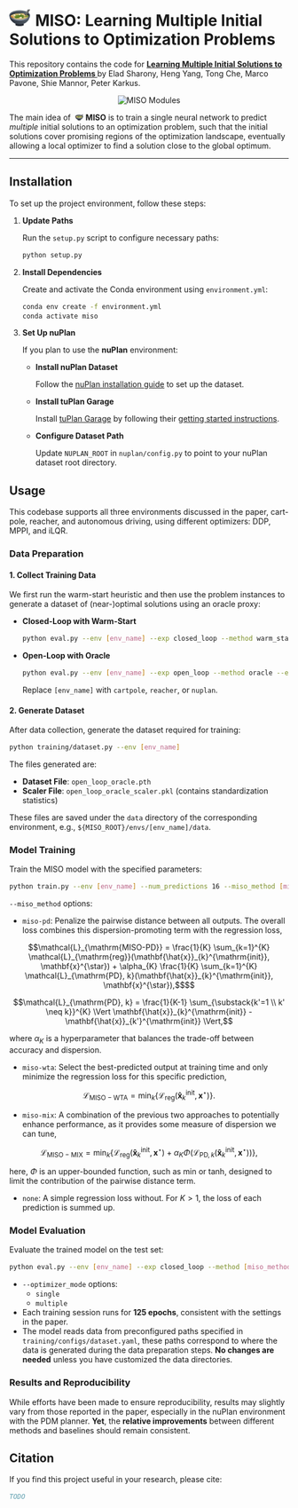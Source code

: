 # <img src="miso-soup.svg" alt="drawing" width="40"/> MISO: Learning Multiple Initial Solutions to Optimization Problems

This repository contains the code for **[Learning Multiple Initial Solutions to Optimization Problems
](https://openreview.net/forum?id=wsb9GNh1Oi)** by Elad Sharony, Heng Yang, Tong Che, Marco Pavone, Shie Mannor, Peter Karkus.

<div style="text-align: center;">
  <img src="miso-modules.svg" alt="MISO Modules" />
</div>

The main idea of &nbsp;<img src="miso-soup.svg" alt="drawing" width="15"/> **MISO** is to train a single neural network to predict *multiple* initial solutions to
an optimization problem, such that the initial solutions cover promising regions of the optimization
landscape, eventually allowing a local optimizer to find a solution close to the global optimum.

---

## Installation

To set up the project environment, follow these steps:

1. **Update Paths**

   Run the `setup.py` script to configure necessary paths:

   ```bash
   python setup.py
   ```

2. **Install Dependencies**

   Create and activate the Conda environment using `environment.yml`:

   ```bash
   conda env create -f environment.yml
   conda activate miso
   ```

3. **Set Up nuPlan**

   If you plan to use the **nuPlan** environment:

   - **Install nuPlan Dataset**

     Follow the [nuPlan installation guide](https://github.com/motional/nuplan-devkit/blob/master/docs/installation.md) to set up the dataset.

   - **Install tuPlan Garage**

     Install [tuPlan Garage](https://github.com/autonomousvision/tuplan_garage) by following their [getting started instructions](https://github.com/autonomousvision/tuplan_garage#getting-started).

   - **Configure Dataset Path**

     Update `NUPLAN_ROOT` in `nuplan/config.py` to point to your nuPlan dataset root directory.


## Usage

This codebase supports all three environments discussed in the paper, cart-pole, reacher, and autonomous driving, using different optimizers: DDP, MPPI, and iLQR.

### Data Preparation

#### 1. Collect Training Data
We first run the warm-start heuristic and then use the problem instances to generate a dataset of (near-)optimal solutions using an oracle proxy:


- **Closed-Loop with Warm-Start**

  ```bash
  python eval.py --env [env_name] --exp closed_loop --method warm_start --eval_set train
  ```

- **Open-Loop with Oracle** 

  ```bash
  python eval.py --env [env_name] --exp open_loop --method oracle --eval_set train
  ```

  Replace `[env_name]` with `cartpole`, `reacher`, or `nuplan`.

#### 2. Generate Dataset

After data collection, generate the dataset required for training:

```bash
python training/dataset.py --env [env_name]
```

The files generated are:
- **Dataset File**: `open_loop_oracle.pth`
- **Scaler File**: `open_loop_oracle_scaler.pkl` (contains standardization statistics)

These files are saved under the `data` directory of the corresponding environment, e.g., `${MISO_ROOT}/envs/[env_name]/data`.


### Model Training

Train the MISO model with the specified parameters:

```bash
python train.py --env [env_name] --num_predictions 16 --miso_method [miso_method] --seed 0
```

`--miso_method` options: 
- `miso-pd`:
Penalize the pairwise distance between all outputs. The overall loss combines this dispersion-promoting term with the regression loss,
```math
\mathcal{L}_{\mathrm{MISO-PD}} = \frac{1}{K} \sum_{k=1}^{K} \mathcal{L}_{\mathrm{reg}}(\mathbf{\hat{x}}_{k}^{\mathrm{init}}, \mathbf{x}^{\star}) +  \alpha_{K} \frac{1}{K} \sum_{k=1}^{K} \mathcal{L}_{\mathrm{PD}, k}(\mathbf{\hat{x}}_{k}^{\mathrm{init}}, \mathbf{x}^{\star}),$$
```
```math
\mathcal{L}_{\mathrm{PD}, k} = \frac{1}{K-1} \sum_{\substack{k'=1 \\ k' \neq k}}^{K} \Vert \mathbf{\hat{x}}_{k}^{\mathrm{init}} - \mathbf{\hat{x}}_{k'}^{\mathrm{init}} \Vert,
```
where $\alpha_{K}$ is a hyperparameter that balances the trade-off between accuracy and dispersion.

- `miso-wta`:
Select the best-predicted output at training time and only minimize the regression loss for this specific prediction,
```math
 \mathcal{L}_{\mathrm{MISO-WTA}} = \min_{k} \{\mathcal{L}_{\mathrm{reg}}(\mathbf{\hat{x}}_{k}^{\mathrm{init}}, \mathbf{x}^{\star})\}.
```

- `miso-mix`: 
A combination of the previous two approaches to potentially enhance performance, as it provides some measure of dispersion we can tune,
```math
 \mathcal{L}_{\mathrm{MISO-MIX}} = \min_{k} \left\{\mathcal{L}_{\mathrm{reg}}(\mathbf{\hat{x}}_{k}^{\mathrm{init}}, \mathbf{x}^{\star}) +
\alpha_{K} \Phi\left(\mathcal{L}_{\mathrm{PD}, k}(\mathbf{\hat{x}}_{k}^{\mathrm{init}}, \mathbf{x}^{\star}) \right) \right\}, 
```
here, $\Phi$ is an upper-bounded function, such as $\mathrm{min}$ or $\mathrm{tanh}$, designed to limit the contribution of the pairwise distance term.

- `none`:
A simple regression loss without. For $K>1$, the loss of each prediction is summed up.

### Model Evaluation

Evaluate the trained model on the test set:

```bash
python eval.py --env [env_name] --exp closed_loop --method [miso_method] --optimizer_mode [optimizer_mode] --eval_set test
```
- `--optimizer_mode` options:
  - `single`
  - `multiple`
- Each training session runs for **125 epochs**, consistent with the settings in the paper.
- The model reads data from preconfigured paths specified in `training/configs/dataset.yaml`, these paths correspond to where the data is generated during the data preparation steps. **No changes are needed** unless you have customized the data directories.


### Results and Reproducibility
While efforts have been made to ensure reproducibility, results may slightly vary from those reported in the paper, especially in the nuPlan environment with the PDM planner.
**Yet**, the **relative improvements** between different methods and baselines should remain consistent.


## Citation

If you find this project useful in your research, please cite:

```bibtex
TODO
```

